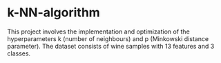 # k-NN-algorithm
This project involves the implementation and optimization of the hyperparameters k (number of neighbours) and p (Minkowski distance parameter). The dataset consists of wine samples with 13 features and 3 classes. 
